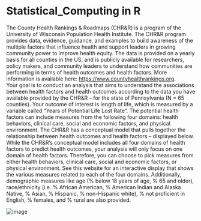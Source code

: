 # Statistical_Computing in R

The County Health Rankings & Roadmaps (CHR&R) is a program of the University of Wisconsin Population Health Institute. The CHR&R program  provides data, evidence, guidance, and examples to build awareness of the multiple factors that influence health and support leaders in growing community power to improve health equity. The data is provided on a yearly basis for all counties in the US, and is publicly available for researchers, policy makers, and community leaders to understand how communities are performing in terms of health outcomes and health factors. 
More information is available here: https://www.countyhealthrankings.org.  
 	Your goal is to conduct an analysis that aims to understand the associations between health factors and health outcomes according to the data you have available provided by the CHR&R – for the state of Pennsylvania (N = 65 counties). Your outcome of interest is length of life, which is measured by a variable called “Years of Potential Life Lost Rate”. The potential health factors can include measures from the following four domains: health behaviors, clinical care, social and economic factors, and physical environment. The CHR&R has a conceptual model that pulls together the relationship between health outcomes and health factors – displayed below.  
While the CHR&R’s conceptual model includes all four domains of health factors to predict health outcomes, your analysis will only focus on one domain of health factors. Therefore, you can choose to pick measures from either health behaviors, clinical care, social and economic factors, or physical environment. See this website for an interactive display that shows the various measures related to each of the four domains. Additionally, demographic measures like age (% below 18 years of age, % 65 and older), race/ethnicity (i.e. % African American, % American Indian and Alaska Native, % Asian, % Hispanic, % non-Hispanic white), % not proficient in English, % females, and % rural are also provided.    
  
![image](https://github.com/Aaarpitaa/Statistical_Computing/assets/132159165/2828867b-a4e6-444b-89d4-22eda06851fa)
